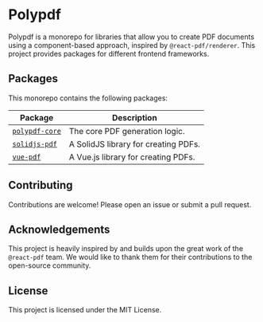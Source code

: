 # Polypdf

Polypdf is a monorepo for libraries that allow you to create PDF documents using a component-based approach, inspired by `@react-pdf/renderer`. This project provides packages for different frontend frameworks.

## Packages

This monorepo contains the following packages:

| Package                                       | Description                               |
| --------------------------------------------- | ----------------------------------------- |
| [`polypdf-core`](./packages/polypdf-core)       | The core PDF generation logic.            |
| [`solidjs-pdf`](./packages/solidjs-pdf)         | A SolidJS library for creating PDFs.      |
| [`vue-pdf`](./packages/vue-pdf)                 | A Vue.js library for creating PDFs.       |

## Contributing

Contributions are welcome! Please open an issue or submit a pull request.

## Acknowledgements

This project is heavily inspired by and builds upon the great work of the `@react-pdf` team. We would like to thank them for their contributions to the open-source community.

## License

This project is licensed under the MIT License.
